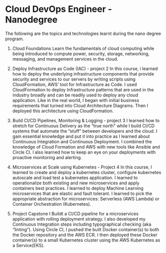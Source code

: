 # Cloud DevOps Engineer - Nanodegree
The following are the topics and technologies learnt during the nano degree program.

1.  Cloud Foundations
Learn the fundamentals of cloud computing while being introduced to compute power, 
security, storage, networking, messaging, and management services in the cloud.


2. Deploy Infrastructure as Code (IAC) - project 2
In this course, i learned how to deploy the underlying infrastructure components 
that provide security and services to our servers by writing scripts using CloudFormation, 
AWS’ tool for Infrastructure as Code. I used CloudFormation to deploy Infrastructure 
patterns that are used in the industry broadly and can be readily used to deploy any cloud 
application. Like in the real world, I began with initial business requirements that 
turned into Cloud Architecture Diagrams. Then I deployed this architecture using 
CloudFormation.

3. Build CI/CD Pipelines, Monitoring & Logging - project 3
I learned how to stretch for Continuous Delivery as the “true north” while I build CI/CD systems
 that automate the “stuff” between developers and the cloud. I gain essential knowledge and 
 put it into practice as I learned about Continuous Integration and Continuous Deployment. 
 I combined the knowledge of Cloud Formation and AWS with new tools like Ansible 
 and Circle CI. I also learned how to keep an eye on your deployments with proactive monitoring and alerting.

4. Microservices at Scale using Kubernetes - Project 4
In this course, I learned to create and deploy a kubernetes cluster, configure kubernetes autoscale and load test
 a kubernetes application. I learned to operationalize both existing and new microservices and apply containers 
 best practices. I learned to deploy Machine Learning microservices that are elastic and fault tolerant. 
 I learned to pick the appropriate abstraction for microservices: Serverless (AWS Lambda) or Container Orchestration (Kubernetes).

 5. Project Capstone
 I Buildt a CI/CD pipeline for a microservices application with rolling deployment strategy. I also developed my Continuous 
 Integration steps including typographical checking (aka “linting”). Using Circle CI, I pushed the built Docker container(s)
 to both the Docker repository and the AWS ECR. I then deployed these Docker container(s) to a small Kubernetes cluster using the 
 AWS Kubernetes as a Service(EKS).